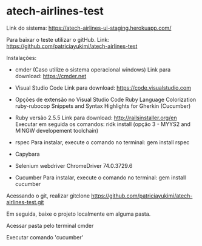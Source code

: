 # atech-airlines-test

Link do sistema: https://atech-airlines-ui-staging.herokuapp.com/

Para baixar o teste utilizar o gitHub.
Link: https://github.com/patriciayukimi/atech-airlines-test

Instalações: 
- cmder (Caso utilize o sistema operacional windows)
Link para download: https://cmder.net 

- Visual Studio Code
Link para download: https://code.visualstudio.com

- Opções de extensão no Visual Studio Code
Ruby Language Colorization
ruby-rubocop
Snippets and Syntax Highlights for Gherkin (Cucumber)

- Ruby versão 2.5.5
Link para download: http://railsinstaller.org/en
Executar em seguida os comandos:
ridk install (opção 3 - MYYS2 and MINGW developement toolchain)

- rspec
Para instalar, execute o comando no terminal:
gem install rspec

- Capybara 

- Selenium webdriver
	ChromeDriver 74.0.3729.6

- Cucumber
Para instalar, execute o comando no terminal:
gem install cucumber

Acessando o git, realizar gitclone
https://github.com/patriciayukimi/atech-airlines-test.git

Em seguida, baixe o projeto localmente em alguma pasta.

Acessar pasta pelo terminal cmder

Executar comando 'cucumber'
